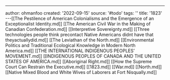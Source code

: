 ---
author: ohmanfoo
created: '2022-09-15'
source: '#todo'
tags: ''
title: '1823'
---[[The Pestilence of American Colonialisms and the Emergence of an Exceptionalist Identity.md]]
[[The American Civil War in the Making of Canadian Confederation.md]]
[[Interpretive Sovereignty.md]]
[[Three technologies people think precontact Native Americans didnt have that theyactuallydid.md]]
[[The Leviathan of the North.md]]
[[Environmental Politics and Traditional Ecological Knowledge in Modern North America.md]]
[[THE INTERNATIONAL INDIGENOUS PEOPLES’ MOVEMENT.md]]
[[INDIGENOUS PEOPLES OF CANADA AND THE UNITED STATES OF AMERICA.md]]
[[Aboriginal Right.md]]
[[How the Supreme Court Can Restrain the Executive.md]]
[[1823.md]]
[[War.md]]
[[North.md]]
[[Native Mixed Blood and White Wives of Laborers at Fort Nisqually.md]]
